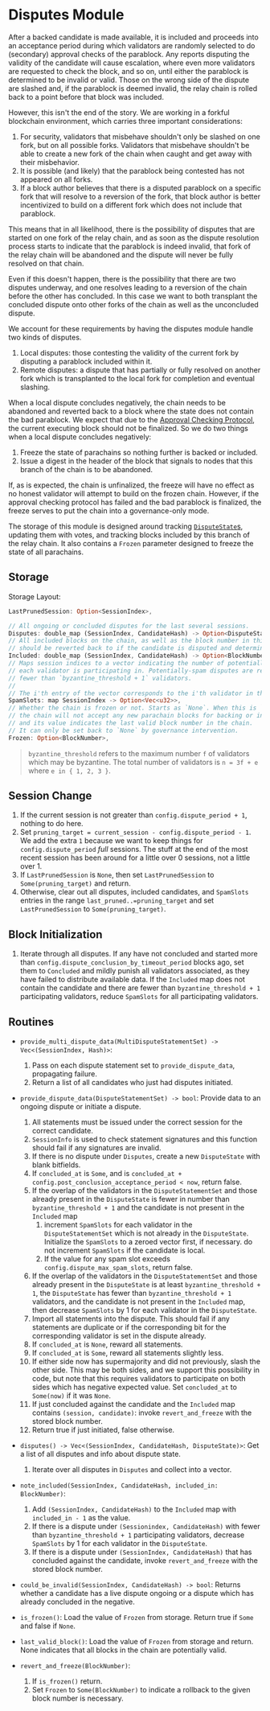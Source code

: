 # Disputes Module

After a backed candidate is made available, it is included and proceeds into an acceptance period during which validators are randomly selected to do (secondary) approval checks of the parablock. Any reports disputing the validity of the candidate will cause escalation, where even more validators are requested to check the block, and so on, until either the parablock is determined to be invalid or valid. Those on the wrong side of the dispute are slashed and, if the parablock is deemed invalid, the relay chain is rolled back to a point before that block was included.

However, this isn't the end of the story. We are working in a forkful blockchain environment, which carries three important considerations:

1. For security, validators that misbehave shouldn't only be slashed on one fork, but on all possible forks. Validators that misbehave shouldn't be able to create a new fork of the chain when caught and get away with their misbehavior.
1. It is possible (and likely) that the parablock being contested has not appeared on all forks.
1. If a block author believes that there is a disputed parablock on a specific fork that will resolve to a reversion of the fork, that block author is better incentivized to build on a different fork which does not include that parablock.

This means that in all likelihood, there is the possibility of disputes that are started on one fork of the relay chain, and as soon as the dispute resolution process starts to indicate that the parablock is indeed invalid, that fork of the relay chain will be abandoned and the dispute will never be fully resolved on that chain.

Even if this doesn't happen, there is the possibility that there are two disputes underway, and one resolves leading to a reversion of the chain before the other has concluded. In this case we want to both transplant the concluded dispute onto other forks of the chain as well as the unconcluded dispute.

We account for these requirements by having the disputes module handle two kinds of disputes.

1. Local disputes: those contesting the validity of the current fork by disputing a parablock included within it.
1. Remote disputes: a dispute that has partially or fully resolved on another fork which is transplanted to the local fork for completion and eventual slashing.

When a local dispute concludes negatively, the chain needs to be abandoned and reverted back to a block where the state does not contain the bad parablock. We expect that due to the [Approval Checking Protocol](../protocol-approval.md), the current executing block should not be finalized. So we do two things when a local dispute concludes negatively:
1. Freeze the state of parachains so nothing further is backed or included.
1. Issue a digest in the header of the block that signals to nodes that this branch of the chain is to be abandoned.

If, as is expected, the chain is unfinalized, the freeze will have no effect as no honest validator will attempt to build on the frozen chain. However, if the approval checking protocol has failed and the bad parablock is finalized, the freeze serves to put the chain into a governance-only mode.

The storage of this module is designed around tracking [`DisputeState`s](../types/disputes.md#disputestate), updating them with votes, and tracking blocks included by this branch of the relay chain. It also contains a `Frozen` parameter designed to freeze the state of all parachains.

## Storage

Storage Layout:

```rust
LastPrunedSession: Option<SessionIndex>,

// All ongoing or concluded disputes for the last several sessions.
Disputes: double_map (SessionIndex, CandidateHash) -> Option<DisputeState>,
// All included blocks on the chain, as well as the block number in this chain that
// should be reverted back to if the candidate is disputed and determined to be invalid.
Included: double_map (SessionIndex, CandidateHash) -> Option<BlockNumber>,
// Maps session indices to a vector indicating the number of potentially-spam disputes 
// each validator is participating in. Potentially-spam disputes are remote disputes which have
// fewer than `byzantine_threshold + 1` validators.
//
// The i'th entry of the vector corresponds to the i'th validator in the session.
SpamSlots: map SessionIndex -> Option<Vec<u32>>,
// Whether the chain is frozen or not. Starts as `None`. When this is `Some`,
// the chain will not accept any new parachain blocks for backing or inclusion,
// and its value indicates the last valid block number in the chain.
// It can only be set back to `None` by governance intervention.
Frozen: Option<BlockNumber>,
```

> `byzantine_threshold` refers to the maximum number `f` of validators which may be byzantine. The total number of validators is `n = 3f + e` where `e in { 1, 2, 3 }`.

## Session Change

1. If the current session is not greater than `config.dispute_period + 1`, nothing to do here.
1. Set `pruning_target = current_session - config.dispute_period - 1`. We add the extra `1` because we want to keep things for `config.dispute_period` _full_ sessions. 
   The stuff at the end of the most recent session has been around for a little over 0 sessions, not a little over 1.
1. If `LastPrunedSession` is `None`, then set `LastPrunedSession` to `Some(pruning_target)` and return.
1. Otherwise, clear out all disputes, included candidates, and `SpamSlots` entries in the range `last_pruned..=pruning_target` and set `LastPrunedSession` to `Some(pruning_target)`.

## Block Initialization

1. Iterate through all disputes. If any have not concluded and started more than `config.dispute_conclusion_by_timeout_period` blocks ago, set them to `Concluded` and mildly punish all validators associated, as they have failed to distribute available data. If the `Included` map does not contain the candidate and there are fewer than `byzantine_threshold + 1` participating validators, reduce `SpamSlots` for all participating validators.

## Routines

* `provide_multi_dispute_data(MultiDisputeStatementSet) -> Vec<(SessionIndex, Hash)>`:
  1. Pass on each dispute statement set to `provide_dispute_data`, propagating failure.
  1. Return a list of all candidates who just had disputes initiated.

* `provide_dispute_data(DisputeStatementSet) -> bool`: Provide data to an ongoing dispute or initiate a dispute.
  1. All statements must be issued under the correct session for the correct candidate. 
  1. `SessionInfo` is used to check statement signatures and this function should fail if any signatures are invalid.
  1. If there is no dispute under `Disputes`, create a new `DisputeState` with blank bitfields.
  1. If `concluded_at` is `Some`, and is `concluded_at + config.post_conclusion_acceptance_period < now`, return false.
  1. If the overlap of the validators in the `DisputeStatementSet` and those already present in the `DisputeState` is fewer in number than `byzantine_threshold + 1` and the candidate is not present in the `Included` map
      1. increment `SpamSlots` for each validator in the `DisputeStatementSet` which is not already in the `DisputeState`. Initialize the `SpamSlots` to a zeroed vector first, if necessary. do not increment `SpamSlots` if the candidate is local.
      1. If the value for any spam slot exceeds `config.dispute_max_spam_slots`, return false.
  1. If the overlap of the validators in the `DisputeStatementSet` and those already present in the `DisputeState` is at least `byzantine_threshold + 1`, the `DisputeState` has fewer than `byzantine_threshold + 1` validators, and the candidate is not present in the `Included` map, then decrease `SpamSlots` by 1 for each validator in the `DisputeState`.
  1. Import all statements into the dispute. This should fail if any statements are duplicate or if the corresponding bit for the corresponding validator is set in the dispute already.
  1. If `concluded_at` is `None`, reward all statements.
  1. If `concluded_at` is `Some`, reward all statements slightly less.
  1. If either side now has supermajority and did not previously, slash the other side. This may be both sides, and we support this possibility in code, but note that this requires validators to participate on both sides which has negative expected value. Set `concluded_at` to `Some(now)` if it was `None`.
  1. If just concluded against the candidate and the `Included` map contains `(session, candidate)`: invoke `revert_and_freeze` with the stored block number.
  1. Return true if just initiated, false otherwise.

* `disputes() -> Vec<(SessionIndex, CandidateHash, DisputeState)>`: Get a list of all disputes and info about dispute state.
  1. Iterate over all disputes in `Disputes` and collect into a vector.

* `note_included(SessionIndex, CandidateHash, included_in: BlockNumber)`:
  1. Add `(SessionIndex, CandidateHash)` to the `Included` map with `included_in - 1` as the value.
  1. If there is a dispute under `(Sessionindex, CandidateHash)` with fewer than `byzantine_threshold + 1` participating validators, decrease `SpamSlots` by 1 for each validator in the `DisputeState`.
  1. If there is a dispute under `(SessionIndex, CandidateHash)` that has concluded against the candidate, invoke `revert_and_freeze` with the stored block number.

* `could_be_invalid(SessionIndex, CandidateHash) -> bool`: Returns whether a candidate has a live dispute ongoing or a dispute which has already concluded in the negative.

* `is_frozen()`: Load the value of `Frozen` from storage. Return true if `Some` and false if `None`.

* `last_valid_block()`: Load the value of `Frozen` from storage and return. None indicates that all blocks in the chain are potentially valid.

* `revert_and_freeze(BlockNumber)`:
  1. If `is_frozen()` return.
  1. Set `Frozen` to `Some(BlockNumber)` to indicate a rollback to the given block number is necessary.
